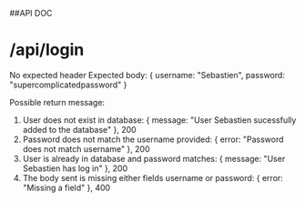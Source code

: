 ##API DOC

# /api/login

No expected header
Expected body:
{
    username: "Sebastien",
    password: "supercomplicatedpassword"
}

Possible return message:

1. User does not exist in database:
{
    message: "User Sebastien sucessfully added to the database"
}, 200
2. Password does not match the username provided:
{
    error: "Password does not match username"
}, 200
3. User is already in database and password matches:
{
    message: "User Sebastien has log in"
}, 200
4. The body sent is missing either fields username or password:
{
    error: "Missing a field"
}, 400
